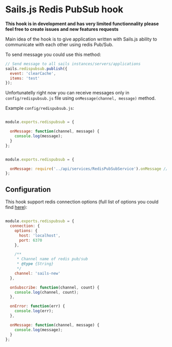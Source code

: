 # Sails.js Redis PubSub hook

**This hook is in development and has very limited functionnality please feel free to create issues and new features requests**

Main idea of the hook is to give application written with Sails.js ability to communicate with each other using redis Pub/Sub.

To send message you could use this method:
```javascript
// Send message to all sails instances/servers/applications
sails.redispubsub.publish({
  event: 'clearCache',
  items: 'test'
});
```

Unfortunatelly right now you can receive messages only in `config/redispubsub.js` file using `onMessage(channel, message)` method.

Example `config/redispubsub.js`:
```javascript

module.exports.redispubsub = {

  onMessage: function(channel, message) {
    console.log(message);
  }
};

```

```javascript

module.exports.redispubsub = {

  onMessage: require('../api/services/RedisPubSubService').onMessage //Bind to service
};

```

## Configuration

This hook support redis connection options (full list of options you could find [here](https://github.com/NodeRedis/node_redis#overloading)):

```javascript

module.exports.redispubsub = {
  connection: {
    options: {
      host: 'localhost',
      port: 6370
    },

    /**
     * Channel name of redis pub/sub
     * @type {String}
     */
    channel: 'sails-new'
  },

  onSubscribe: function(channel, count) {
    console.log(channel, count);
  },

  onError: function(err) {
    console.log(err);
  },

  onMessage: function(channel, message) {
    console.log(message);
  }
};

```
